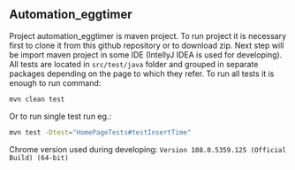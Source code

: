 ## Automation_eggtimer 
Project automation_eggtimer is maven project. To run project it is necessary first to clone it from this github repository or to download zip.
Next step will be import maven project in some IDE (IntellyJ IDEA is used for developing). 
All tests are located in `src/test/java` folder and grouped in separate packages depending on the page to which they refer.
To run all tests it is enough to run command:
```sh
mvn clean test
```
Or to run single test run eg.:
```sh
mvn test -Dtest="HomePageTests#testInsertTime"
```
Chrome version used during developing:
`Version 108.0.5359.125 (Official Build) (64-bit)`


